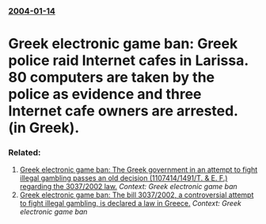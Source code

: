 ### [2004-01-14](/news/2004/01/14/index.md)

#  Greek electronic game ban: Greek police raid Internet cafes in Larissa. 80 computers are taken by the police as evidence and three Internet cafe owners are arrested. (in Greek).




### Related:

1. [ Greek electronic game ban: The Greek government in an attempt to fight illegal gambling passes an old decision (1107414/1491/T. & E. F.) regarding the 3037/2002 law.](/news/2003/12/8/greek-electronic-game-ban-the-greek-government-in-an-attempt-to-fight-illegal-gambling-passes-an-old-decision-1107414-1491-t-e-f-re.md) _Context: Greek electronic game ban_
2. [ Greek electronic game ban: The bill 3037/2002, a controversial attempt to fight illegal gambling, is declared a law in Greece.](/news/2002/07/30/greek-electronic-game-ban-the-bill-3037-2002-a-controversial-attempt-to-fight-illegal-gambling-is-declared-a-law-in-greece.md) _Context: Greek electronic game ban_

